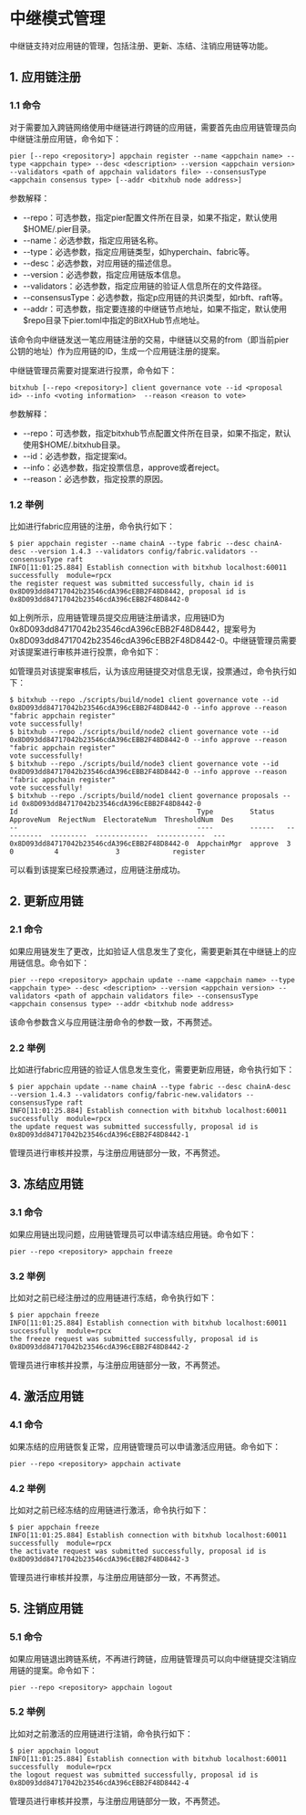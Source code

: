 # 中继模式管理

中继链支持对应用链的管理，包括注册、更新、冻结、注销应用链等功能。

## 1. 应用链注册
### 1.1 命令
对于需要加入跨链网络使用中继链进行跨链的应用链，需要首先由应用链管理员向中继链注册应用链，命令如下：

```shell
pier [--repo <repository>] appchain register --name <appchain name> --type <appchain type> --desc <description> --version <appchain version> --validators <path of appchain validators file> --consensusType <appchain consensus type> [--addr <bitxhub node address>]
```
参数解释：

* --repo：可选参数，指定pier配置文件所在目录，如果不指定，默认使用$HOME/.pier目录。
* --name：必选参数，指定应用链名称。
* --type：必选参数，指定应用链类型，如hyperchain、fabric等。
* --desc：必选参数，对应用链的描述信息。
* --version：必选参数，指定应用链版本信息。
* --validators：必选参数，指定应用链的验证人信息所在的文件路径。
* --consensusType：必选参数，指定p应用链的共识类型，如rbft、raft等。
* --addr：可选参数，指定要连接的中继链节点地址，如果不指定，默认使用$repo目录下pier.toml中指定的BitXHub节点地址。

该命令向中继链发送一笔应用链注册的交易，中继链以交易的from（即当前pier公钥的地址）作为应用链的ID，生成一个应用链注册的提案。

中继链管理员需要对提案进行投票，命令如下：
```shell
bitxhub [--repo <repository>] client governance vote --id <proposal id> --info <voting information>  --reason <reason to vote>
```
参数解释：

* --repo：可选参数，指定bitxhub节点配置文件所在目录，如果不指定，默认使用$HOME/.bitxhub目录。
* --id：必选参数，指定提案id。
* --info：必选参数，指定投票信息，approve或者reject。
* --reason：必选参数，指定投票的原因。

### 1.2 举例
比如进行fabric应用链的注册，命令执行如下：
```shell
$ pier appchain register --name chainA --type fabric --desc chainA-desc --version 1.4.3 --validators config/fabric.validators --consensusType raft 
INFO[11:01:25.884] Establish connection with bitxhub localhost:60011 successfully  module=rpcx
the register request was submitted successfully, chain id is 0x8D093dd84717042b23546cdA396cEBB2F48D8442, proposal id is 0x8D093dd84717042b23546cdA396cEBB2F48D8442-0
```
如上例所示，应用链管理员提交应用链注册请求，应用链ID为0x8D093dd84717042b23546cdA396cEBB2F48D8442，提案号为0x8D093dd84717042b23546cdA396cEBB2F48D8442-0。中继链管理员需要对该提案进行审核并进行投票，命令如下：

如管理员对该提案审核后，认为该应用链提交对信息无误，投票通过，命令执行如下：
```shell
$ bitxhub --repo ./scripts/build/node1 client governance vote --id 0x8D093dd84717042b23546cdA396cEBB2F48D8442-0 --info approve --reason "fabric appchain register"
vote successfully!
$ bitxhub --repo ./scripts/build/node2 client governance vote --id 0x8D093dd84717042b23546cdA396cEBB2F48D8442-0 --info approve --reason "fabric appchain register"
vote successfully!
$ bitxhub --repo ./scripts/build/node3 client governance vote --id 0x8D093dd84717042b23546cdA396cEBB2F48D8442-0 --info approve --reason "fabric appchain register"
vote successfully!
$ bitxhub --repo ./scripts/build/node1 client governance proposals --id 0x8D093dd84717042b23546cdA396cEBB2F48D8442-0 
Id                                            Type         Status   ApproveNum  RejectNum  ElectorateNum  ThresholdNum  Des
--                                            ----         ------   ----------  ---------  -------------  ------------  ---
0x8D093dd84717042b23546cdA396cEBB2F48D8442-0  AppchainMgr  approve  3           0          4              3             register
```
可以看到该提案已经投票通过，应用链注册成功。

## 2. 更新应用链
### 2.1 命令
如果应用链发生了更改，比如验证人信息发生了变化，需要更新其在中继链上的应用链信息。命令如下：
```shell
pier --repo <repository> appchain update --name <appchain name> --type <appchain type> --desc <description> --version <appchain version> --validators <path of appchain validators file> --consensusType <appchain consensus type> --addr <bitxhub node address>
```

该命令参数含义与应用链注册命令的参数一致，不再赘述。

### 2.2 举例
比如进行fabric应用链的验证人信息发生变化，需要更新应用链，命令执行如下：
```shell
$ pier appchain update --name chainA --type fabric --desc chainA-desc --version 1.4.3 --validators config/fabric-new.validators --consensusType raft 
INFO[11:01:25.884] Establish connection with bitxhub localhost:60011 successfully  module=rpcx
the update request was submitted successfully, proposal id is 0x8D093dd84717042b23546cdA396cEBB2F48D8442-1
```

管理员进行审核并投票，与注册应用链部分一致，不再赘述。

## 3. 冻结应用链
### 3.1 命令
如果应用链出现问题，应用链管理员可以申请冻结应用链。命令如下：
```shell
pier --repo <repository> appchain freeze
```

### 3.2 举例
比如对之前已经注册过的应用链进行冻结，命令执行如下：
```shell
$ pier appchain freeze
INFO[11:01:25.884] Establish connection with bitxhub localhost:60011 successfully  module=rpcx
the freeze request was submitted successfully, proposal id is 0x8D093dd84717042b23546cdA396cEBB2F48D8442-2
```

管理员进行审核并投票，与注册应用链部分一致，不再赘述。


## 4. 激活应用链
### 4.1 命令
如果冻结的应用链恢复正常，应用链管理员可以申请激活应用链。命令如下：
```shell
pier --repo <repository> appchain activate
```

### 4.2 举例
比如对之前已经冻结的应用链进行激活，命令执行如下：
```shell
$ pier appchain freeze
INFO[11:01:25.884] Establish connection with bitxhub localhost:60011 successfully  module=rpcx
the activate request was submitted successfully, proposal id is 0x8D093dd84717042b23546cdA396cEBB2F48D8442-3
```

管理员进行审核并投票，与注册应用链部分一致，不再赘述。

## 5. 注销应用链
### 5.1 命令
如果应用链退出跨链系统，不再进行跨链，应用链管理员可以向中继链提交注销应用链的提案。命令如下：
```shell
pier --repo <repository> appchain logout
```

### 5.2 举例
比如对之前激活的应用链进行注销，命令执行如下：
```shell
$ pier appchain logout 
INFO[11:01:25.884] Establish connection with bitxhub localhost:60011 successfully  module=rpcx
the logout request was submitted successfully, proposal id is 0x8D093dd84717042b23546cdA396cEBB2F48D8442-4
```

管理员进行审核并投票，与注册应用链部分一致，不再赘述。